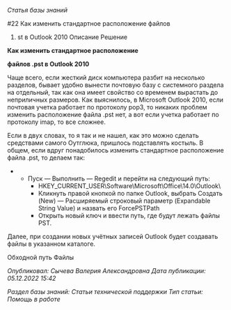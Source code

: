 _Статья базы знаний_

#22 Как изменить стандартное расположение файлов

1. st в Outlook 2010 Описание Решение

**Как изменить стандартное расположение**

**файлов .pst в Outlook 2010**

Чаще всего, если жесткий диск компьютера разбит на несколько разделов, бывает удобно вынести почтовую базу с системного раздела на отдельный, так как она имеет свойство со временем вырастать до неприличных размеров. Как выяснилось, в Microsoft Outlook 2010, если почтовая учетка работает по протоколу pop3, то никаких проблем изменить расположение файла .pst нет, а вот если учетка работает по протоколу imap, то все сложнее.

Если в двух словах, то я так и не нашел, как это можно сделать средствами самого Оутглюка, пришлось подставлять костыль. В общем, если вдруг понадобилось изменить стандартное расположение файла .pst, то делаем так:

- - Пуск — Выполнить — Regedit и перейти на следующий путь:
    - HKEY_CURRENT_USER\Software\Microsoft\Office\14.0\Outlook\
    - Кликнуть правой кнопкой по папке Outlook, выбрать Создать (New) — Расширяемый строковый параметр (Expandable String Value) и назвать его ForcePSTPath
    - Открыть новый ключ и ввести путь, где будут лежать файлы PST.

Далее, при создании новых учётных записей Outlook будет создавать файлы в указанном каталоге.

Обходной путь Файлы

_Опубликовал: Сычева Валерия Александровна Дата публикации: 05.12.2022 15:42_

_Раздел базы знаний: Статьи технической поддержки Тип статьи: Помощь в работе_